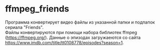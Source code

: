 # ffmpeg_friends
Программа конвертирует видео файлы из указанной папки и подпапок сериала "Friends".  
Файлы конвертируются при помощи набора библиотек ffmpeg (https://ffmpeg.org/).
Данные о эпизодах загружаеются со сайта https://www.imdb.com/title/tt0108778/episodes?season=1.
